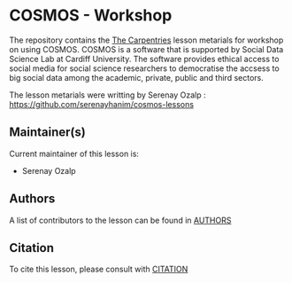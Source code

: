 # COSMOS - Workshop

The repository contains the [The Carpentries](https://carpentries.org/) lesson metarials for workshop on using COSMOS. COSMOS is a software that is supported by Social Data Science Lab at Cardiff University. The software provides ethical access to social media for social science researchers to democratise the accsess to big social data among the academic, private, public and third sectors. 

The lesson metarials were writting by Serenay Ozalp : https://github.com/serenayhanim/cosmos-lessons
 

## Maintainer(s)

Current maintainer of this lesson is:

* Serenay Ozalp


## Authors

A list of contributors to the lesson can be found in [AUTHORS](AUTHORS)

## Citation

To cite this lesson, please consult with [CITATION](CITATION)

[lesson-example]: https://carpentries.github.io/lesson-example
